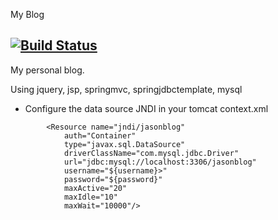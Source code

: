 My Blog

[![Build Status](http://121.42.11.139/jenkins/job/blog/)](http://121.42.11.139/jenkins/job/blog/)
---
My personal blog.

Using jquery, jsp, springmvc, springjdbctemplate, mysql

- Configure the data source JNDI in your tomcat context.xml
```
		<Resource name="jndi/jasonblog"   
            auth="Container"   
            type="javax.sql.DataSource"   
            driverClassName="com.mysql.jdbc.Driver"   
            url="jdbc:mysql://localhost:3306/jasonblog"   
            username="${username}>"   
            password="${password}"   
            maxActive="20"   
            maxIdle="10"   
            maxWait="10000"/>
```